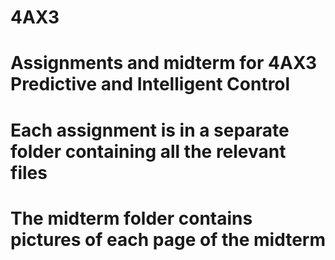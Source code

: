 # 4AX3
# Assignments and midterm for 4AX3 Predictive and Intelligent Control
# Each assignment is in a separate folder containing all the relevant files
# The midterm folder contains pictures of each page of the midterm
